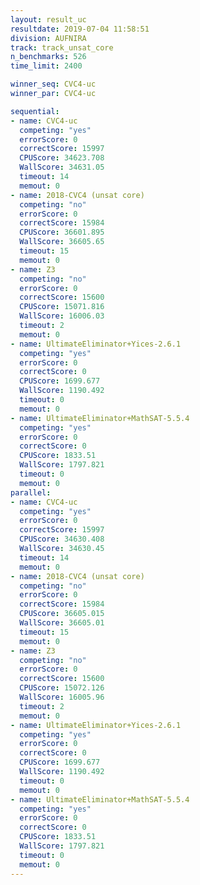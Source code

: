 ```yaml
---
layout: result_uc
resultdate: 2019-07-04 11:58:51
division: AUFNIRA
track: track_unsat_core
n_benchmarks: 526
time_limit: 2400

winner_seq: CVC4-uc
winner_par: CVC4-uc

sequential:
- name: CVC4-uc
  competing: "yes"
  errorScore: 0
  correctScore: 15997
  CPUScore: 34623.708
  WallScore: 34631.05
  timeout: 14
  memout: 0
- name: 2018-CVC4 (unsat core)
  competing: "no"
  errorScore: 0
  correctScore: 15984
  CPUScore: 36601.895
  WallScore: 36605.65
  timeout: 15
  memout: 0
- name: Z3
  competing: "no"
  errorScore: 0
  correctScore: 15600
  CPUScore: 15071.816
  WallScore: 16006.03
  timeout: 2
  memout: 0
- name: UltimateEliminator+Yices-2.6.1
  competing: "yes"
  errorScore: 0
  correctScore: 0
  CPUScore: 1699.677
  WallScore: 1190.492
  timeout: 0
  memout: 0
- name: UltimateEliminator+MathSAT-5.5.4
  competing: "yes"
  errorScore: 0
  correctScore: 0
  CPUScore: 1833.51
  WallScore: 1797.821
  timeout: 0
  memout: 0
parallel:
- name: CVC4-uc
  competing: "yes"
  errorScore: 0
  correctScore: 15997
  CPUScore: 34630.408
  WallScore: 34630.45
  timeout: 14
  memout: 0
- name: 2018-CVC4 (unsat core)
  competing: "no"
  errorScore: 0
  correctScore: 15984
  CPUScore: 36605.015
  WallScore: 36605.01
  timeout: 15
  memout: 0
- name: Z3
  competing: "no"
  errorScore: 0
  correctScore: 15600
  CPUScore: 15072.126
  WallScore: 16005.96
  timeout: 2
  memout: 0
- name: UltimateEliminator+Yices-2.6.1
  competing: "yes"
  errorScore: 0
  correctScore: 0
  CPUScore: 1699.677
  WallScore: 1190.492
  timeout: 0
  memout: 0
- name: UltimateEliminator+MathSAT-5.5.4
  competing: "yes"
  errorScore: 0
  correctScore: 0
  CPUScore: 1833.51
  WallScore: 1797.821
  timeout: 0
  memout: 0
---
```


